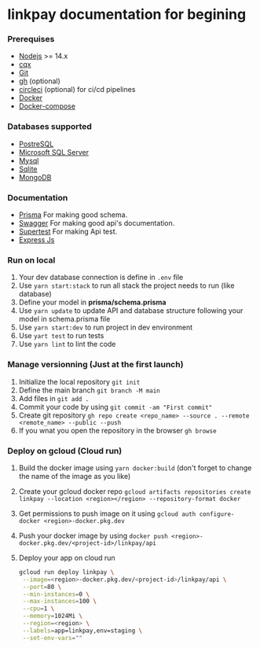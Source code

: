 # linkpay documentation for begining

### Prerequises

- [Nodejs](https://nodejs.org/) >= 14.x
- [cqx](https://www.npmjs.com/package/cqx)
- [Git](https://git-scm.com/)
- [gh](https://cli.github.com/) (optional)
- [circleci](https://circleci.com/docs/local-cli/) (optional) for ci/cd pipelines
- [Docker](https://docs.docker.com/get-docker/)
- [Docker-compose](https://docs.docker.com/compose/)

### Databases supported

- [PostreSQL](https://www.prisma.io/docs/concepts/database-connectors/postgresql)
- [Microsoft SQL Server](https://www.prisma.io/docs/concepts/database-connectors/sql-server)
- [Mysql](https://www.prisma.io/docs/concepts/database-connectors/mysql)
- [Sqlite](https://www.prisma.io/docs/concepts/database-connectors/sqlite)
- [MongoDB](https://www.mongodb.com/)

### Documentation

- [Prisma](https://www.prisma.io/docs/reference/api-reference/prisma-schema-reference) For making good schema.
- [Swagger](https://github.com/OAI/OpenAPI-Specification/blob/main/versions/3.0.3.md#schemaObject) For making good api's documentation.
- [Supertest](https://www.npmjs.com/package/supertest) For making Api test.
- [Express Js](https://expressjs.com/fr/4x/api.html)

### Run on local

1. Your dev database connection is define in `.env` file
2. Use ``yarn start:stack`` to run all stack the project needs to run (like database)
3. Define your model in **prisma/schema.prisma**
4. Use `yarn update` to update API and database structure following your model in schema.prisma file
5. Use `yarn start:dev` to run project in dev environment
6. Use `yart test` to run tests
7. Use `yarn lint` to lint the code

### Manage versionning (Just at the first launch)

1. Initialize the local repository `git init`
2. Define the main branch `git branch -M main`
3. Add files in `git add .`
4. Commit your code by using `git commit -am "First commit"`
5. Create git repository `gh repo create <repo_name> --source . --remote <remote_name> --public --push`
6. If you wnat you open the repository in the browser `gh browse`

### Deploy on gcloud (Cloud run)

1. Build the docker image using `yarn docker:build` (don't forget to change the name of the image as you like)
2. Create your gcloud docker repo `gcloud artifacts repositories create linkpay --location <region></region> --repository-format docker`
3. Get permissions to push image on it using `gcloud auth configure-docker <region>-docker.pkg.dev`
4. Push your docker image by using `docker push <region>-docker.pkg.dev/<project-id>/linkpay/api`
5. Deploy your app on cloud run

   ```bash
   gcloud run deploy linkpay \
    --image=<region>-docker.pkg.dev/<project-id>/linkpay/api \
    --port=80 \
    --min-instances=0 \
    --max-instances=100 \
    --cpu=1 \
    --memory=1024Mi \
    --region=<region> \
    --labels=app=linkpay,env=staging \
    --set-env-vars=""
   ```

